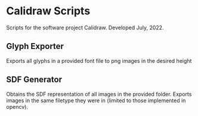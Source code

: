 # Calidraw Scripts
Scripts for the software project Calidraw. Developed July, 2022.

## Glyph Exporter
Exports all glyphs in a provided font file to png images in the desired height

## SDF Generator
Obtains the SDF representation of all images in the provided folder. Exports images in the same filetype they were in (limited to those implemented in opencv).
